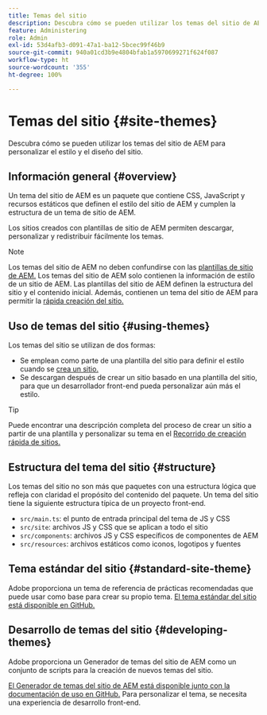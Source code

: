 ```yaml
---
title: Temas del sitio
description: Descubra cómo se pueden utilizar los temas del sitio de AEM para personalizar el estilo y el diseño del sitio.
feature: Administering
role: Admin
exl-id: 53d4afb3-d091-47a1-ba12-5bcec99f46b9
source-git-commit: 940a01cd3b9e4804bfab1a5970699271f624f087
workflow-type: ht
source-wordcount: '355'
ht-degree: 100%

---
```


# Temas del sitio {#site-themes}

Descubra cómo se pueden utilizar los temas del sitio de AEM para personalizar el estilo y el diseño del sitio.

## Información general {#overview}

Un tema del sitio de AEM es un paquete que contiene CSS, JavaScript y recursos estáticos que definen el estilo del sitio de AEM y cumplen la estructura de un tema de sitio de AEM.

Los sitios creados con plantillas de sitio de AEM permiten descargar, personalizar y redistribuir fácilmente los temas.

>[!NOTE]
>
>Los temas del sitio de AEM no deben confundirse con las [plantillas de sitio de AEM.](site-templates.md) Los temas del sitio de AEM solo contienen la información de estilo de un sitio de AEM. Las plantillas del sitio de AEM definen la estructura del sitio y el contenido inicial. Además, contienen un tema del sitio de AEM para permitir la [rápida creación del sitio.](create-site.md)

## Uso de temas del sitio {#using-themes}

Los temas del sitio se utilizan de dos formas:

* Se emplean como parte de una plantilla del sitio para definir el estilo cuando se [crea un sitio.](create-site.md)
* Se descargan después de crear un sitio basado en una plantilla del sitio, para que un desarrollador front-end pueda personalizar aún más el estilo.

>[!TIP]
>
>Puede encontrar una descripción completa del proceso de crear un sitio a partir de una plantilla y personalizar su tema en el [Recorrido de creación rápida de sitios.](/help/journey-sites/quick-site/overview.md)

## Estructura del tema del sitio {#structure}

Los temas del sitio no son más que paquetes con una estructura lógica que refleja con claridad el propósito del contenido del paquete. Un tema del sitio tiene la siguiente estructura típica de un proyecto front-end.

* `src/main.ts`: el punto de entrada principal del tema de JS y CSS
* `src/site`: archivos JS y CSS que se aplican a todo el sitio
* `src/components`: archivos JS y CSS específicos de componentes de AEM
* `src/resources`: archivos estáticos como iconos, logotipos y fuentes

## Tema estándar del sitio {#standard-site-theme}

Adobe proporciona un tema de referencia de prácticas recomendadas que puede usar como base para crear su propio tema. [El tema estándar del sitio está disponible en GitHub.](https://github.com/adobe/aem-site-template-standard-theme-e2e)

## Desarrollo de temas del sitio {#developing-themes}

Adobe proporciona un Generador de temas del sitio de AEM como un conjunto de scripts para la creación de nuevos temas del sitio.

[El Generador de temas del sitio de AEM está disponible junto con la documentación de uso en GitHub.](https://github.com/adobe/aem-site-theme-builder) Para personalizar el tema, se necesita una experiencia de desarrollo front-end.
